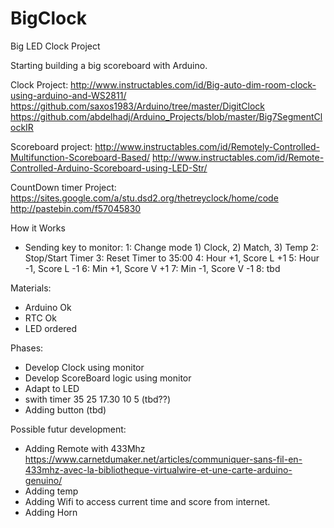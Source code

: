 # BigClock
Big LED Clock Project

Starting building a big scoreboard with Arduino.

Clock Project: 
http://www.instructables.com/id/Big-auto-dim-room-clock-using-arduino-and-WS2811/
https://github.com/saxos1983/Arduino/tree/master/DigitClock
https://github.com/abdelhadj/Arduino_Projects/blob/master/Big7SegmentClockIR

Scoreboard project:
http://www.instructables.com/id/Remotely-Controlled-Multifunction-Scoreboard-Based/
http://www.instructables.com/id/Remote-Controlled-Arduino-Scoreboard-using-LED-Str/

CountDown timer Project:
https://sites.google.com/a/stu.dsd2.org/thetreyclock/home/code
http://pastebin.com/f57045830

How it Works
- Sending key to monitor:
1:  Change mode 1) Clock, 2) Match, 3) Temp
2:  Stop/Start Timer
3:  Reset Timer to 35:00 
4: Hour +1, Score L +1
5: Hour -1, Score L -1
6: Min +1, Score V +1
7: Min -1, Score V -1
8: tbd


Materials:
- Arduino Ok
- RTC Ok
- LED ordered

Phases:
- Develop Clock using monitor
- Develop ScoreBoard logic using monitor
- Adapt to LED
- swith timer 35 25 17.30 10 5  (tbd??)
- Adding button (tbd)


Possible futur development:
- Adding Remote with 433Mhz https://www.carnetdumaker.net/articles/communiquer-sans-fil-en-433mhz-avec-la-bibliotheque-virtualwire-et-une-carte-arduino-genuino/
- Adding temp
- Adding Wifi to access current time and score from internet.
- Adding Horn
